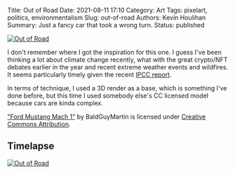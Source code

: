 Title: Out of Road
Date: 2021-08-11 17:10
Category: Art
Tags: pixelart, politics, environmentalism
Slug: out-of-road
Authors: Kevin Houlihan
Summary: Just a fancy car that took a wrong turn.
Status: published

[![Out of Road]({static}/images/out-of-road/Denial02.png "Out of Road")](https://portfolio.hyperlinkyourheart.com/out-of-road.html)

I don't remember where I got the inspiration for this one. I guess I've been thinking a lot about climate change recently, what with the great crypto/NFT debates earlier in the year and recent extreme weather events and wildfires. It seems particularly timely given the recent [IPCC report](https://arstechnica.com/science/2021/08/new-ipcc-climate-report-is-the-clearest-guidebook-for-selecting-a-future/ "IPCC report").

In terms of technique, I used a 3D render as a base, which is something I've done before, but this time I used somebody else's CC licensed model because cars are kinda complex.

["Ford Mustang Mach 1"](https://skfb.ly/6W8x8) by BaldGuyMartin is licensed under [Creative Commons Attribution](http://creativecommons.org/licenses/by/4.0/).

## Timelapse

[![Out of Road](https://img.youtube.com/vi/21VjoNfGcDc/0.jpg)](https://www.youtube.com/watch?v=21VjoNfGcDc)
